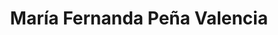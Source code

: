 ---
title: María Fernanda Peña Valencia
organization: University of Antioquia
country: Colombia
talk: "Using a Flood Vulnerability Index for Coastal Communities: COASTMAP URABÁ in Colombia"
permalink: /speakers/#maria-fernanda-pena-valencia
---
